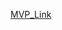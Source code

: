 [MVP_Link](https://docs.google.com/document/d/1mJYuFEHvWzeNpjCKEQ0Nh74nDFMKrn42wlqFSQdu23k/edit?tab=t.0)
